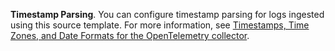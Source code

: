 **Timestamp Parsing**. You can configure timestamp parsing for logs ingested using this source template. For more information, see [Timestamps, Time Zones, and Date Formats for the OpenTelemetry collector](/docs/send-data/opentelemetry-collector/remote-management/source-templates/otrm-time-reference).